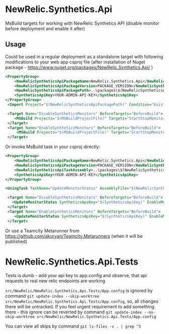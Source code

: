 # NewRelic.Synthetics.Api
MsBuild targets for working with NewRelic Synthetics API (disable monitor before deployment and enable it after)

## Usage

Could be used in a regular deployment as a standalone target with following modifications to your web app csproj file (after installation of Nuget package - https://www.nuget.org/packages/NewRelic.Synthetics.Api/ )

```xml
<PropertyGroup>
    <NewRelicSyntheticsApiPackageName>NewRelic.Synthetics.Api</NewRelicSyntheticsApiPackageName>
    <NewRelicSyntheticsApiPackageVersion>PACKAGE_VERSION</NewRelicSyntheticsApiPackageVersion>
    <NewRelicSyntheticsApiPackagePath>..\packages\$(NewRelicSyntheticsApiPackageName).$(NewRelicSyntheticsApiPackageVersion)\build\$(NewRelicSyntheticsApiPackageName).targets</NewRelicSyntheticsApiPackagePath>
    <SyntheticsApiKey>YOUR-ADMIN-API-KEY</SyntheticsApiKey>
</PropertyGroup>
 <Import Project="$(NewRelicSyntheticsApiPackagePath)" Condition="Exists('$(NewRelicSyntheticsApiPackagePath)')" />

 <Target Name="DisableSyntheticsMonitors" BeforeTargets="BeforeBuild">
    <MSBuild Projects="$(MSBuildProjectFile)" Targets="StartStopMonitors" Properties="SyntheticsApiKey=$(SyntheticsApiKey);EnableMonitors=False"/>
 </Target>
 <Target Name="EnableSyntheticsMonitors" BeforeTargets="BeforeBuild">
     <MSBuild Projects="$(MSBuildProjectFile)" Targets="StartStopMonitors" Properties="SyntheticsApiKey=$(SyntheticsApiKey);EnableMonitors=True"/>
 </Target>
```

Or invoke MsBuild task in your csproj directly:

```xml
<PropertyGroup>
    <NewRelicSyntheticsApiPackageName>NewRelic.Synthetics.Api</NewRelicSyntheticsApiPackageName>
    <NewRelicSyntheticsApiPackageVersion>PACKAGE_VERSION</NewRelicSyntheticsApiPackageVersion>
    <NewRelicSyntheticsApiTaskAssembly>..\packages\$(NewRelicSyntheticsApiPackageName).$(NewRelicSyntheticsApiPackageVersion)\tools\$(NewRelicSyntheticsApiPackageName).dll</NewRelicSyntheticsApiTaskAssembly>
    <SyntheticsApiKey>YOUR-ADMIN-API-KEY</SyntheticsApiKey>
</PropertyGroup>

<UsingTask TaskName="UpdateMonitorStatus" AssemblyFile="$(NewRelicSyntheticsApiTaskAssembly)"/>

 <Target Name="DisableSyntheticsMonitors" BeforeTargets="BeforeBuild">
   <UpdateMonitorStatus SyntheticsApiKey="$(SyntheticsApiKey)" EnableMonitors="False"/>
 </Target>
 <Target Name="EnableSyntheticsMonitors" BeforeTargets="BeforeBuild">
    <UpdateMonitorStatus SyntheticsApiKey="$(SyntheticsApiKey)" EnableMonitors="True"/>
 </Target>

```

Or use a Teamcity Metarunner from https://github.com/akuryan/Teamcity.Metarunners (when it will be published)

# NewRelic.Synthetics.Api.Tests
Tests is dumb - add your api key to app.config and observe, that api requests to real new relic endpoints are working

`src/NewRelic/NewRelic.Synthetics.Api.Tests/App.config` is ignored by command `git update-index --skip-worktree src/NewRelic/NewRelic.Synthetics.Api.Tests/App.config`, so, all changes there will be untracked.
If you feel urgent requirement to add something there - this ignore can be reverted by command `git update-index --no-skip-worktree src/NewRelic/NewRelic.Synthetics.Api.Tests/App.config`

You can view all skips by command `git ls-files -v . | grep ^S`
